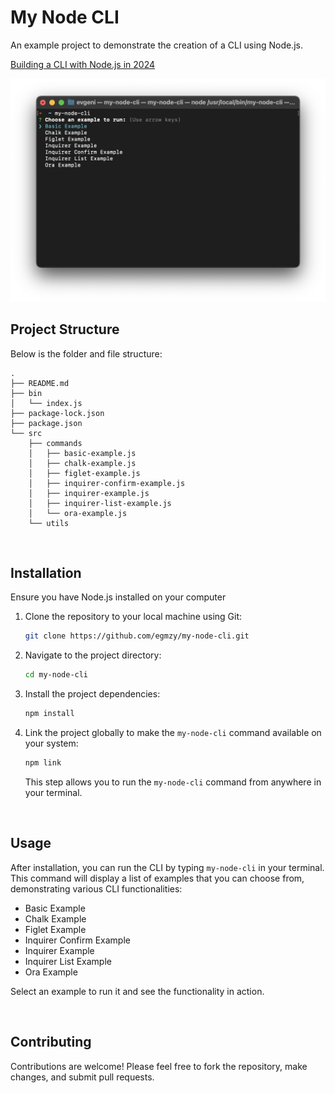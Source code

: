 # My Node CLI

An example project to demonstrate the creation of a CLI using Node.js.

<a href="https://egmz.medium.com">Building a CLI with Node.js in 2024</a>

<img src="./assets/main.png">

## Project Structure

Below is the folder and file structure:

```
.
├── README.md
├── bin
│   └── index.js
├── package-lock.json
├── package.json
└── src
    ├── commands
    │   ├── basic-example.js
    │   ├── chalk-example.js
    │   ├── figlet-example.js
    │   ├── inquirer-confirm-example.js
    │   ├── inquirer-example.js
    │   ├── inquirer-list-example.js
    │   └── ora-example.js
    └── utils
```

<br>

## Installation

Ensure you have Node.js installed on your computer

1. Clone the repository to your local machine using Git:

   ```bash
   git clone https://github.com/egmzy/my-node-cli.git
   ```

2. Navigate to the project directory:

   ```bash
   cd my-node-cli
   ```

3. Install the project dependencies:

   ```bash
   npm install
   ```

4. Link the project globally to make the `my-node-cli` command available on your system:
   ```bash
   npm link
   ```
   This step allows you to run the `my-node-cli` command from anywhere in your terminal.

<br>

## Usage

After installation, you can run the CLI by typing `my-node-cli` in your terminal. This command will display a list of examples that you can choose from, demonstrating various CLI functionalities:

- Basic Example
- Chalk Example
- Figlet Example
- Inquirer Confirm Example
- Inquirer Example
- Inquirer List Example
- Ora Example

Select an example to run it and see the functionality in action.

<br>

## Contributing

Contributions are welcome! Please feel free to fork the repository, make changes, and submit pull requests.
